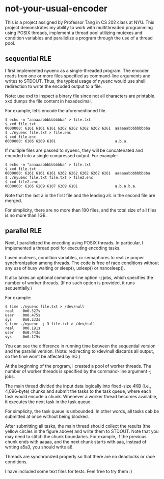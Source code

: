 # not-your-usual-encoder
This is a project assigned by Professor Tang in CS 202 class at NYU.
This project demonstrates my ability to work with multithreaded programming using POSIX threads, implement a thread pool utilizing mutexes and condition variables and parallelize a program through the use of a thread pool.

## sequential RLE
I first implemented nyuenc as a single-threaded program. The encoder reads from one or more files specified as command-line arguments and writes to STDOUT. Thus, the typical usage of nyuenc would use shell redirection to write the encoded output to a file.

Note: use xxd to inspect a binary file since not all characters are printable. xxd dumps the file content in hexadecimal.

For example, let’s encode the aforementioned file.
```
$ echo -n "aaaaaabbbbbbbbba" > file.txt
$ xxd file.txt
0000000: 6161 6161 6161 6262 6262 6262 6262 6261  aaaaaabbbbbbbbba
$ ./nyuenc file.txt > file.enc
$ xxd file.enc
0000000: 6106 6209 6101                           a.b.a.
```
If multiple files are passed to nyuenc, they will be concatenated and encoded into a single compressed output. For example:

```
$ echo -n "aaaaaabbbbbbbbba" > file.txt
$ xxd file.txt
0000000: 6161 6161 6161 6262 6262 6262 6262 6261  aaaaaabbbbbbbbba
$ ./nyuenc file.txt file.txt > file2.enc
$ xxd file2.enc
0000000: 6106 6209 6107 6209 6101                 a.b.a.b.a.
```
Note that the last a in the first file and the leading a’s in the second file are merged.

For simplicity, there are no more than 100 files, and the total size of all files is no more than 1GB.

## parallel RLE
Next, I parallelized the encoding using POSIX threads. In particular, I implemented a thread pool for executing encoding tasks.

I used mutexes, condition variables, or semaphores to realize proper synchronization among threads. The code is free of race conditions without any use of busy waiting or sleep(), usleep() or nanosleep().

It also takes an optional command-line option -j jobs, which specifies the number of worker threads. (If no such option is provided, it runs sequentially.)

For example:

```
$ time ./nyuenc file.txt > /dev/null
real    0m0.527s
user    0m0.475s
sys     0m0.233s
$ time ./nyuenc -j 3 file.txt > /dev/null
real    0m0.191s
user    0m0.443s
sys     0m0.179s
```
You can see the difference in running time between the sequential version and the parallel version. (Note: redirecting to /dev/null discards all output, so the time won’t be affected by I/O.)



At the beginning of the program, I created a pool of worker threads. The number of worker threads is specified by the command-line argument -j jobs.

The main thread divided the input data logically into fixed-size 4KB (i.e., 4,096-byte) chunks and submit the tasks to the task queue, where each task would encode a chunk. Whenever a worker thread becomes available, it executes the next task in the task queue.

For simplicity, the task queue is unbounded. In other words, all tasks cab be submitted at once without being blocked.

After submitting all tasks, the main thread should collect the results (the yellow circles in the figure above) and write them to STDOUT. Note that you may need to stitch the chunk boundaries. For example, if the previous chunk ends with aaaaa, and the next chunk starts with aaa, instead of writing a5a3, you should write a8.

Threads are synchronized properly so that there are no deadlocks or race conditions.




I have included some text files for tests. Feel free to try them :)
